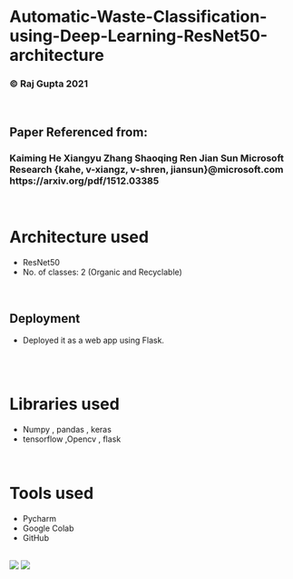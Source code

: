 <h1>Automatic-Waste-Classification-using-Deep-Learning-ResNet50-architecture
</h1>
 <h3> © Raj Gupta 2021</h3>
   <br> 
  <h2>Paper Referenced from:</h2>
 <h3> Kaiming He Xiangyu Zhang Shaoqing Ren Jian Sun
Microsoft Research
{kahe, v-xiangz, v-shren, jiansun}@microsoft.com https://arxiv.org/pdf/1512.03385</h3>
    <br> 
    
  <h1> Architecture used</h1>
 <p title=Architecture used>  
<ul>
<li>ResNet50</li>
<li> No. of classes: 2 (Organic and Recyclable) </li>
 </ul></p>  
 <br> 
 
 <h2>Deployment</h2> 
<p title=Deployment>  
<ul>
<!-- <li>Add more data to your train dataset for better accuracy.I didn't add much because of github limits to storage.</li> -->
<li>Deployed it as a web app using Flask.</li>
  </ul></p> 
 <br> 
  
   <br> 
 <h1> Libraries used</h1>
 <p title=Libraries used>  
<ul>
<li>Numpy , pandas , keras  </li>
<li>tensorflow ,Opencv , flask </li> 
</ul> </p> 
  <br>  
 
  <h1> Tools used</h1>
 <p title=Tools used>  
<ul>
<li>Pycharm</li>
<li>Google Colab</li>
<li>GitHub</li>
<!-- <li>Visual Studio</li> -->
</ul> </p> 
  <br> 
  
<img src="https://i.ibb.co/bdWGLcj/Screenshot-2021-12-14-232222.png"> 
<img src="https://i.ibb.co/C1CWmzL/Screenshot-2021-12-14-232416.png">  
</ul>
</p>
<br>  



